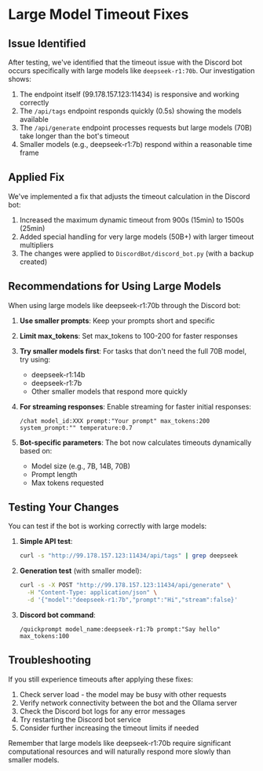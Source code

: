 # Large Model Timeout Fixes

## Issue Identified

After testing, we've identified that the timeout issue with the Discord bot occurs specifically with large models like `deepseek-r1:70b`. Our investigation shows:

1. The endpoint itself (99.178.157.123:11434) is responsive and working correctly
2. The `/api/tags` endpoint responds quickly (0.5s) showing the models available
3. The `/api/generate` endpoint processes requests but large models (70B) take longer than the bot's timeout
4. Smaller models (e.g., deepseek-r1:7b) respond within a reasonable time frame

## Applied Fix

We've implemented a fix that adjusts the timeout calculation in the Discord bot:

1. Increased the maximum dynamic timeout from 900s (15min) to 1500s (25min)
2. Added special handling for very large models (50B+) with larger timeout multipliers
3. The changes were applied to `DiscordBot/discord_bot.py` (with a backup created)

## Recommendations for Using Large Models

When using large models like deepseek-r1:70b through the Discord bot:

1. **Use smaller prompts**: Keep your prompts short and specific
2. **Limit max_tokens**: Set max_tokens to 100-200 for faster responses
3. **Try smaller models first**: For tasks that don't need the full 70B model, try using:
   - deepseek-r1:14b
   - deepseek-r1:7b
   - Other smaller models that respond more quickly

4. **For streaming responses**: Enable streaming for faster initial responses:
   ```
   /chat model_id:XXX prompt:"Your prompt" max_tokens:200 system_prompt:"" temperature:0.7
   ```

5. **Bot-specific parameters**: The bot now calculates timeouts dynamically based on:
   - Model size (e.g., 7B, 14B, 70B)
   - Prompt length
   - Max tokens requested

## Testing Your Changes

You can test if the bot is working correctly with large models:

1. **Simple API test**:
   ```bash
   curl -s "http://99.178.157.123:11434/api/tags" | grep deepseek
   ```

2. **Generation test** (with smaller model):
   ```bash
   curl -s -X POST "http://99.178.157.123:11434/api/generate" \
     -H "Content-Type: application/json" \
     -d '{"model":"deepseek-r1:7b","prompt":"Hi","stream":false}'
   ```

3. **Discord bot command**:
   ```
   /quickprompt model_name:deepseek-r1:7b prompt:"Say hello" max_tokens:100
   ```

## Troubleshooting

If you still experience timeouts after applying these fixes:

1. Check server load - the model may be busy with other requests
2. Verify network connectivity between the bot and the Ollama server
3. Check the Discord bot logs for any error messages
4. Try restarting the Discord bot service
5. Consider further increasing the timeout limits if needed

Remember that large models like deepseek-r1:70b require significant computational resources and will naturally respond more slowly than smaller models. 